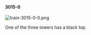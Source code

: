 #### 3015-0
![train-3015-0-0.png](https://github.com/lil-lab/nlvr/raw/master/nlvr/train/images/50/train-3015-0-0.png "train-3015-0-0.png")

One of the three towers has a black top.